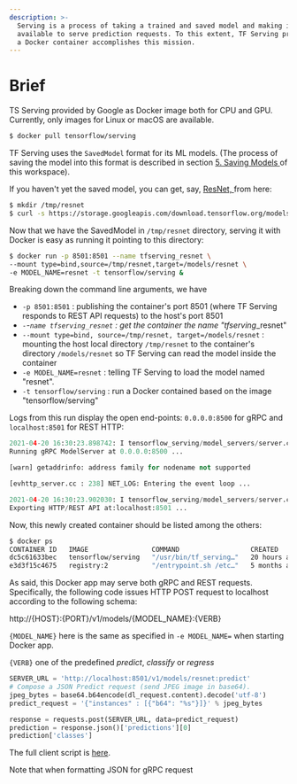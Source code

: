 ```yaml
---
description: >-
  Serving is a process of taking a trained and saved model and making it
  available to serve prediction requests. To this extent, TF Serving provided as
  a Docker container accomplishes this mission.
---
```


# Brief

TS Serving provided by Google as Docker image both for CPU and GPU. Currently, only images for Linux or macOS are available.

```bash
$ docker pull tensorflow/serving
```

TF Serving uses the `SavedModel` format for its ML models. \(The process of saving the model into this format is described in section [5. Saving Models ](https://oleg-kleyman.gitbook.io/eml/saving-models/brief)of this workspace\). 

If you haven't yet the saved model, you can get, say,  [ResNet, ](https://towardsdatascience.com/an-overview-of-resnet-and-its-variants-5281e2f56035)from here:

```bash
$ mkdir /tmp/resnet
$ curl -s https://storage.googleapis.com/download.tensorflow.org/models/official/20181001_resnet/savedmodels/resnet_v2_fp32_savedmodel_NHWC_jpg.tar.gz | tar --strip-components=2 -C /tmp/resnet -xvz
```

Now that we have the SavedModel in `/tmp/resnet` directory, serving it with Docker is easy as running it pointing to this directory:

```bash
$ docker run -p 8501:8501 --name tfserving_resnet \
--mount type=bind,source=/tmp/resnet,target=/models/resnet \
-e MODEL_NAME=resnet -t tensorflow/serving &
```

Breaking down the command line arguments, we have

* `-p 8501:8501` : publishing the container's port 8501 \(where TF Serving responds to REST API requests\) to the host's port 8501
* _`-`-`name tfserving_resnet` : get the container the name "tfserving_\_resnet"
* `--mount type=bind, source=/tmp/resnet, target=/models/resnet` : mounting the host local directory `/tmp/resnet` to the container's directory `/models/resnet` so TF Serving can read the model inside the container
* `-e MODEL_NAME=resnet` : telling TF Serving to load the model named "resnet".
* `-t tensorflow/serving` : run a Docker contained based on the image "tensorflow/serving"

Logs from this run display the open end-points: `0.0.0.0:8500` for gRPC and `localhost:8501` for REST HTTP:

```python
2021-04-20 16:30:23.898742: I tensorflow_serving/model_servers/server.cc:371] 
Running gRPC ModelServer at 0.0.0.0:8500 ...

[warn] getaddrinfo: address family for nodename not supported

[evhttp_server.cc : 238] NET_LOG: Entering the event loop ...

2021-04-20 16:30:23.902030: I tensorflow_serving/model_servers/server.cc:391] 
Exporting HTTP/REST API at:localhost:8501 ...
```

Now, this newly created container should be listed among the others:

```bash
$ docker ps
CONTAINER ID   IMAGE                COMMAND                  CREATED        STATUS          PORTS                              NAMES
dc5c61633bec   tensorflow/serving   "/usr/bin/tf_serving…"   20 hours ago   Up 46 minutes   8500/tcp, 0.0.0.0:8501->8501/tcp   tfserving_resnet
e3d3f15c4675   registry:2           "/entrypoint.sh /etc…"   5 months ago   Up 21 hours     0.0.0.0:5000->5000/tcp             registry
```

As said, this Docker app may serve both gRPC and REST requests. Specifically, the following code issues HTTP POST request to localhost according to the following schema:

http://{HOST}:{PORT}/v1/models/{MODEL\_NAME}:{VERB}

`{MODEL_NAME}` here is the same as specified in `-e MODEL_NAME=` when starting Docker app.

`{VERB}` one of the predefined  _predict_, _classify_ or _regress_

```python
SERVER_URL = 'http://localhost:8501/v1/models/resnet:predict'
# Compose a JSON Predict request (send JPEG image in base64).
jpeg_bytes = base64.b64encode(dl_request.content).decode('utf-8')
predict_request = '{"instances" : [{"b64": "%s"}]}' % jpeg_bytes

response = requests.post(SERVER_URL, data=predict_request)
prediction = response.json()['predictions'][0]
prediction['classes']
```

The full client script is [here](https://raw.githubusercontent.com/tensorflow/serving/master/tensorflow_serving/example/resnet_client.py).

Note that when formatting JSON for gRPC request 





